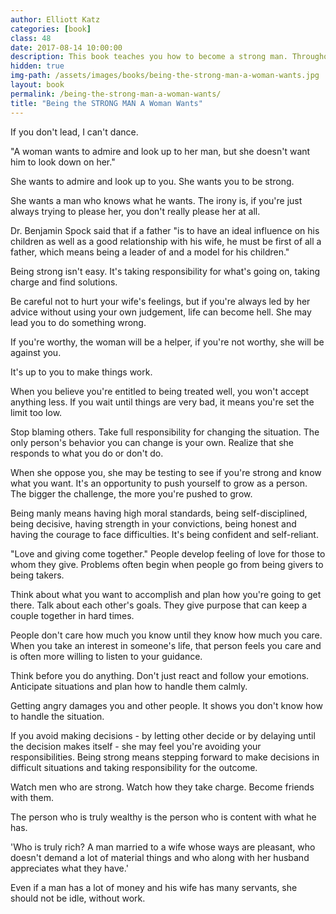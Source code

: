 ```yaml
---
author: Elliott Katz
categories: [book]
class: 48
date: 2017-08-14 10:00:00
description: This book teaches you how to become a strong man. Throughout history men help each other with their relationship problems. It's about learning what women want in their relationship with men. To have a successful relationship we must become the man they desire.
hidden: true
img-path: /assets/images/books/being-the-strong-man-a-woman-wants.jpg
layout: book
permalink: /being-the-strong-man-a-woman-wants/
title: "Being the STRONG MAN A Woman Wants"
---
```


If you don't lead, I can't dance.

"A woman wants to admire and look up to her man, but she doesn't want him to look down on her."

She wants to admire and look up to you. She wants you to be strong.

She wants a man who knows what he wants. The irony is, if you're just always trying to please her, you don't really please her at all.

Dr. Benjamin Spock said that if a father "is to have an ideal influence on his children as well as a good relationship with his wife, he must be first of all a father, which means being a leader of and a model for his children."

Being strong isn't easy. It's taking responsibility for what's going on, taking charge and find solutions.

Be careful not to hurt your wife's feelings, but if you're always led by her advice without using your own judgement, life can become hell. She may lead you to do something wrong.

If you're worthy, the woman will be a helper, if you're not worthy, she will be against you.

It's up to you to make things work.

When you believe you're entitled to being treated well, you won't accept anything less. If you wait until things are very bad, it means you're set the limit too low.

Stop blaming others. Take full responsibility for changing the situation. The only person's behavior you can change is your own. Realize that she responds to what you do or don't do.

When she oppose you, she may be testing to see if you're strong and know what you want. It's an opportunity to push yourself to grow as a person. The bigger the challenge, the more you're pushed to grow.

Being manly means having high moral standards, being self-disciplined, being decisive, having strength in your convictions, being honest and having the courage to face difficulties. It's being confident and self-reliant.

"Love and giving come together." People develop feeling of love for those to whom they give. Problems often begin when people go from being givers to being takers.

Think about what you want to accomplish and plan how you're going to get there. Talk about each other's goals. They give purpose that can keep a couple together in hard times.

People don't care how much you know until they know how much you care. When you take an interest in someone's life, that person feels you care and is often more willing to listen to your guidance.

Think before you do anything. Don't just react and follow your emotions. Anticipate situations and plan how to handle them calmly.

Getting angry damages you and other people. It shows you don't know how to handle the situation.

If you avoid making decisions - by letting other decide or by delaying until the decision makes itself - she may feel you're avoiding your responsibilities. Being strong means stepping forward to make decisions in difficult situations and taking responsibility for the outcome.

Watch men who are strong. Watch how they take charge. Become friends with them.

The person who is truly wealthy is the person who is content with what he has.

'Who is truly rich? A man married to a wife whose ways are pleasant, who doesn't demand a lot of material things and who along with her husband appreciates what they have.'

Even if a man has a lot of money and his wife has many servants, she should not be idle, without work.